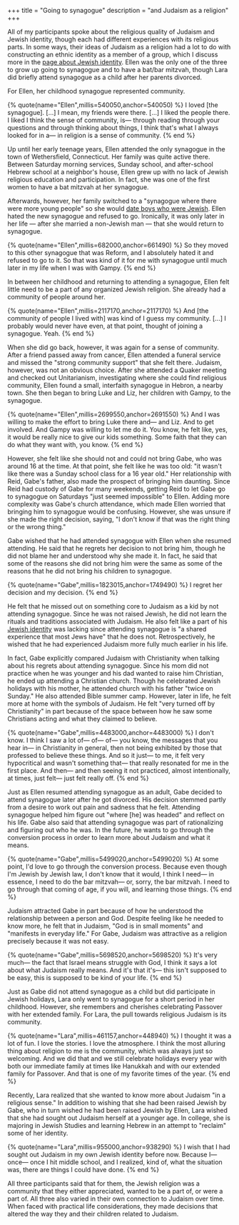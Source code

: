 +++
title = "Going to synagogue"
description = "and Judaism as a religion"
+++

All of my participants spoke about the religious quality of Judaism and Jewish identity, though each had different experiences with its religious parts.
In some ways, their ideas of Judaism as a religion had a lot to do with constructing an ethnic identity as a member of a group, which I discuss more in the [page about Jewish identity](@/sections/identity.md).
Ellen was the only one of the three to grow up going to synagogue and to have a bat/bar mitzvah, though Lara did briefly attend synagogue as a child after her parents divorced.

For Ellen, her childhood synagogue represented community. 

{% quote(name="Ellen",millis=540050,anchor=540050) %}
I loved [the synagogue]. [...] I mean, my friends were there. [...] I liked the people there. I liked I think the sense of community, is— through reading through your questions and through thinking about things, I think that's what I always looked for in a— in religion is a sense of community. 
{% end %}

Up until her early teenage years, Ellen attended the only synagogue in the town of Wethersfield, Connecticut.
Her family was quite active there.
Between Saturday morning services, Sunday school, and after-school Hebrew school at a neighbor's house, Ellen grew up with no lack of Jewish religious education and participation.
In fact, she was one of the first women to have a bat mitzvah at her synagogue.

Afterwards, however, her family switched to a "synagogue where there were more young people" so she would [date boys who were Jewish](@/sections/intermarriage.md).
Ellen hated the new synagogue and refused to go.
Ironically, it was only later in her life — after she married a non-Jewish man — that she would return to synagogue.

{% quote(name="Ellen",millis=682000,anchor=661490) %}
So they moved to this other synagogue that was Reform, and I absolutely hated it and refused to go to it. So that was kind of it for me with synagogue until much later in my life when I was with Gampy.
{% end %}

In between her childhood and returning to attending a synagogue, Ellen felt little need to be a part of any organized Jewish religion.
She already had a community of people around her.

{% quote(name="Ellen",millis=2117170,anchor=2117170) %}
And [the community of people I lived with] was kind of I guess my community. [...] I probably would never have even, at that point, thought of joining a synagogue. Yeah.
{% end %}

When she did go back, however, it was again for a sense of community.
After a friend passed away from cancer, Ellen attended a funeral service and missed the "strong community support" that she felt there.
Judaism, however, was not an obvious choice.
After she attended a Quaker meeting and checked out Unitarianism, investigating where she could find religious community, Ellen found a small, interfaith synagogue in Hebron, a nearby town.
She then began to bring Luke and Liz, her children with Gampy, to the synagogue.

{% quote(name="Ellen",millis=2699550,anchor=2691550) %}
And I was willing to make the effort to bring Luke there and— and Liz. And to get involved. And Gampy was willing to let me do it. You know, he felt like, yes, it would be really nice to give our kids something. Some faith that they can do what they want with, you know.
{% end %}

However, she felt like she should not and could not bring Gabe, who was around 16 at the time.
At that point, she felt like he was too old: "it wasn't like there was a Sunday school class for a 16 year old."
Her relationship with Reid, Gabe's father, also made the prospect of bringing him daunting.
Since Reid had custody of Gabe for many weekends, getting Reid to let Gabe go to synagogue on Saturdays "just seemed impossible" to Ellen.
Adding more complexity was Gabe's church attendance, which made Ellen worried that bringing him to synagogue would be confusing.
However, she was unsure if she made the right decision, saying, "I don't know if that was the right thing or the wrong thing."

Gabe wished that he had attended synagogue with Ellen when she resumed attending.
He said that he regrets her decision to not bring him, though he did not blame her and understood why she made it.
In fact, he said that some of the reasons she did not bring him were the same as some of the reasons that he did not bring his children to synagogue.

{% quote(name="Gabe",millis=1823015,anchor=1749490) %}
I regret her decision and my decision.
{% end %}

He felt that he missed out on something core to Judaism as a kid by not attending synagogue.
Since he was not raised Jewish, he did not learn the rituals and traditions associated with Judaism.
He also felt like a part of his [Jewish identity](@/sections/identity.md) was lacking since attending synagogue is "a shared experience that most Jews have" that he does not.
Retrospectively, he wished that he had experienced Judaism more fully much earlier in his life.

In fact, Gabe explicitly compared Judaism with Christianity when talking about his regrets about attending synagogue.
Since his mom did not practice when he was younger and his dad wanted to raise him Christian, he ended up attending a Christian church.
Though he celebrated Jewish holidays with his mother, he attended church with his father "twice on Sunday."
He also attended Bible summer camp.
However, later in life, he felt more at home with the symbols of Judaism. 
He felt "very turned off by Christianity" in part because of the space between how he saw some Christians acting and what they claimed to believe.

{% quote(name="Gabe",millis=4483000,anchor=4483000) %}
I don't know. I think I saw a lot of— of— of— you know, the messages that you hear in— in Christianity in general, then not being exhibited by those that professed to believe these things. And so it just— to me, it felt very hypocritical and wasn't something that— that really resonated for me in the first place. And then— and then seeing it not practiced, almost intentionally, at times, just felt— just felt really off.
{% end %}

Just as Ellen resumed attending synagogue as an adult, Gabe decided to attend synagogue later after he got divorced.
His decision stemmed partly from a desire to work out pain and sadness that he felt.
Attending synagogue helped him figure out "where [he] was headed" and reflect on his life.
Gabe also said that attending synagogue was part of rationalizing and figuring out who he was.
In the future, he wants to go through the conversion process in order to learn more about Judaism and what it means.

{% quote(name="Gabe",millis=5499020,anchor=5499020) %}
At some point, I'd love to go through the conversion process. Because even though I'm Jewish by Jewish law, I don't know that it would, I think I need— in essence, I need to do the bar mitzvah— or, sorry, the bar mitzvah. I need to go through that coming of age, if you will, and learning those things.
{% end %}

Judaism attracted Gabe in part because of how he understood the relationship between a person and God.
Despite feeling like he needed to know more, he felt that in Judaism, "God is in small moments" and "manifests in everyday life."
For Gabe, Judaism was attractive as a religion precisely because it was not easy.

{% quote(name="Gabe",millis=5698520,anchor=5698520) %}
It's very much— the fact that Israel means struggle with God, I think it says a lot about what Judaism really means. And it's that it's— this isn't supposed to be easy, this is supposed to be kind of your life.
{% end %}

Just as Gabe did not attend synagogue as a child but did participate in Jewish holidays, Lara only went to synagogue for a short period in her childhood.
However, she remembers and cherishes celebrating Passover with her extended family.
For Lara, the pull towards religious Judaism is its community.

{% quote(name="Lara",millis=461157,anchor=448940) %}
I thought it was a lot of fun. I love the stories. I love the atmosphere. I think the most alluring thing about religion to me is the community, which was always just so welcoming. And we did that and we still celebrate holidays every year with both our immediate family at times like Hanukkah and with our extended family for Passover. And that is one of my favorite times of the year.
{% end %}

Recently, Lara realized that she wanted to know more about Judaism "in a religious sense."
In addition to wishing that she had been raised Jewish by Gabe, who in turn wished he had been raised Jewish by Ellen, Lara wished that she had sought out Judaism herself at a younger age.
In college, she is majoring in Jewish Studies and learning Hebrew in an attempt to "reclaim" some of her identity.

{% quote(name="Lara",millis=955000,anchor=938290) %}
I wish that I had sought out Judaism in my own Jewish identity before now. Because I— once— once I hit middle school, and I realized, kind of, what the situation was, there are things I could have done.
{% end %}

All three participants said that for them, the Jewish religion was a community that they either appreciated, wanted to be a part of, or were a part of. 
All three also varied in their own connection to Judaism over time.
When faced with practical life considerations, they made decisions that altered the way they and their children related to Judaism.
